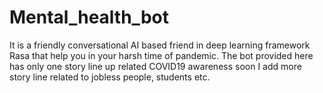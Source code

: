 # Mental_health_bot
It is a friendly conversational AI based friend in deep learning framework Rasa that help you in your harsh time of pandemic.
The bot provided here has only one story line up related COVID19 awareness  soon I add more story line related to jobless people, students etc.


